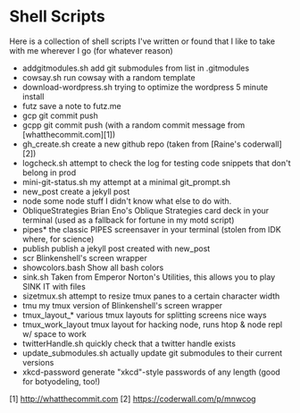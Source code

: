 # Shell Scripts
Here is a collection of shell scripts I've written or found that I like to take
with me wherever I go (for whatever reason)


* addgitmodules.sh
  add git submodules from list in .gitmodules
* cowsay.sh
  run cowsay with a random template
* download-wordpress.sh
  trying to optimize the wordpress 5 minute install
* futz
  save a note to futz.me
* gcp
  git commit push
* gcpp
  git commit push (with a random commit message from [whatthecommit.com][1])
* gh_create.sh
  create a new github repo (taken from [Raine's coderwall][2])
* logcheck.sh
  attempt to check the log for testing code snippets that don't belong in prod
* mini-git-status.sh
  my attempt at a minimal git_prompt.sh
* new_post
  create a jekyll post
* node
  some node stuff I didn't know what else to do with.
* ObliqueStrategies
  Brian Eno's Oblique Strategies card deck in your terminal
  (used as a fallback for fortune in my motd script)
* pipes*
  the classic PIPES screensaver in your terminal (stolen from IDK where, for
  science)
* publish
  publish a jekyll post created with new_post
* scr
  Blinkenshell's screen wrapper
* showcolors.bash
  Show all bash colors
* sink.sh
  Taken from Emperor Norton's Utilities, this allows you to play SINK IT with
  files
* sizetmux.sh
  attempt to resize tmux panes to a certain character width
* tmu
  my tmux version of Blinkenshell's screen wrapper
* tmux_layout_*
  various tmux layouts for splitting screens nice ways
* tmux_work_layout
  tmux layout for hacking node, runs htop & node repl w/ space to work
* twitterHandle.sh
  quickly check that a twitter handle exists
* update_submodules.sh
  actually update git submodules to their current versions
* xkcd-password
  generate "xkcd"-style passwords of any length (good for botyodeling, too!)


[1] http://whatthecommit.com
[2] https://coderwall.com/p/mnwcog
